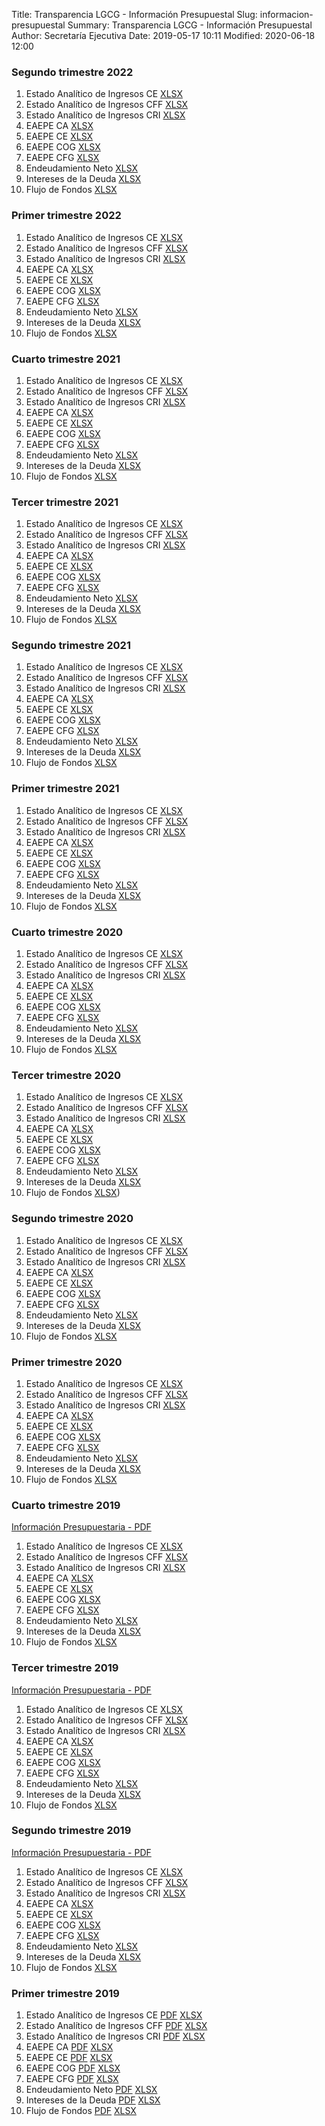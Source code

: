 Title: Transparencia LGCG - Información Presupuestal
Slug: informacion-presupuestal
Summary: Transparencia LGCG - Información Presupuestal
Author: Secretaría Ejecutiva
Date: 2019-05-17 10:11
Modified: 2020-06-18 12:00



### Segundo trimestre 2022

1. Estado Analítico de Ingresos CE [XLSX](2022-2-1.xlsx)
2. Estado Analítico de Ingresos CFF [XLSX](2022-2-2.xlsx)
3. Estado Analítico de Ingresos CRI [XLSX](2022-2-3.xlsx)
4. EAEPE CA [XLSX](2022-2-4.xlsx)
5. EAEPE CE [XLSX](2022-2-5.xlsx)
6. EAEPE COG [XLSX](2022-2-6.xlsx)
7. EAEPE CFG [XLSX](2022-2-7.xlsx)
8. Endeudamiento Neto [XLSX](2022-2-8.xlsx)
9. Intereses de la Deuda [XLSX](2022-2-9.xlsx)
10. Flujo de Fondos [XLSX](2022-2-10.xlsx)

### Primer trimestre 2022

1. Estado Analítico de Ingresos CE [XLSX](2022-1-1.xlsx)
2. Estado Analítico de Ingresos CFF [XLSX](2022-1-2.xlsx)
3. Estado Analítico de Ingresos CRI [XLSX](2022-1-3.xlsx)
4. EAEPE CA [XLSX](2022-1-4.xlsx)
5. EAEPE CE [XLSX](2022-1-5.xlsx)
6. EAEPE COG [XLSX](2022-1-6.xlsx)
7. EAEPE CFG [XLSX](2022-1-7.xlsx)
8. Endeudamiento Neto [XLSX](2022-1-8.xlsx)
9. Intereses de la Deuda [XLSX](2022-1-9.xlsx)
10. Flujo de Fondos [XLSX](2022-1-10.xlsx)

### Cuarto trimestre 2021

1. Estado Analítico de Ingresos CE [XLSX](2021-4-1.xlsx)
2. Estado Analítico de Ingresos CFF [XLSX](2021-4-2.xlsx)
3. Estado Analítico de Ingresos CRI [XLSX](2021-4-3.xlsx)
4. EAEPE CA [XLSX](2021-4-4.xlsx)
5. EAEPE CE [XLSX](2021-4-5.xlsx)
6. EAEPE COG [XLSX](2021-4-6.xlsx)
7. EAEPE CFG [XLSX](2021-4-7.xlsx)
8. Endeudamiento Neto [XLSX](2021-4-8.xlsx)
9. Intereses de la Deuda [XLSX](2021-4-9.xlsx)
10. Flujo de Fondos [XLSX](2021-4-10.xlsx)

### Tercer trimestre 2021

1. Estado Analítico de Ingresos CE [XLSX](2021-3-1.xlsx)
2. Estado Analítico de Ingresos CFF [XLSX](2021-3-2.xlsx)
3. Estado Analítico de Ingresos CRI [XLSX](2021-3-3.xlsx)
4. EAEPE CA [XLSX](2021-3-4.xlsx)
5. EAEPE CE [XLSX](2021-3-5.xlsx)
6. EAEPE COG [XLSX](2021-3-6.xlsx)
7. EAEPE CFG [XLSX](2021-3-7.xlsx)
8. Endeudamiento Neto [XLSX](2021-3-8.xlsx)
9. Intereses de la Deuda [XLSX](2021-3-9.xlsx)
10. Flujo de Fondos [XLSX](2021-3-10.xlsx)


### Segundo trimestre 2021

1. Estado Analítico de Ingresos CE [XLSX](2021-2-1.xlsx)
2. Estado Analítico de Ingresos CFF [XLSX](2021-2-2.xlsx)
3. Estado Analítico de Ingresos CRI [XLSX](2021-2-3.xlsx)
4. EAEPE CA [XLSX](2021-2-4.xlsx)
5. EAEPE CE [XLSX](2021-2-5.xlsx)
6. EAEPE COG [XLSX](2021-2-6.xlsx)
7. EAEPE CFG [XLSX](2021-2-7.xlsx)
8. Endeudamiento Neto [XLSX](2021-2-8.xlsx)
9. Intereses de la Deuda [XLSX](2021-2-9.xlsx)
10. Flujo de Fondos [XLSX](2021-2-10.xlsx)

### Primer trimestre 2021

1. Estado Analítico de Ingresos CE [XLSX](2021-1-1.xlsx)
2. Estado Analítico de Ingresos CFF [XLSX](2021-1-2.xlsx)
3. Estado Analítico de Ingresos CRI [XLSX](2021-1-3.xlsx)
4. EAEPE CA [XLSX](2021-1-4.xlsx)
5. EAEPE CE [XLSX](2021-1-5.xlsx)
6. EAEPE COG [XLSX](2021-1-6.xlsx)
7. EAEPE CFG [XLSX](2021-1-7.xlsx)
8. Endeudamiento Neto [XLSX](2021-1-8.xlsx)
9. Intereses de la Deuda [XLSX](2021-1-9.xlsx)
10. Flujo de Fondos [XLSX](2021-1-10.xlsx)

### Cuarto trimestre 2020

1. Estado Analítico de Ingresos CE [XLSX](2020-4-1.xlsx)
2. Estado Analítico de Ingresos CFF [XLSX](2020-4-2.xlsx)
3. Estado Analítico de Ingresos CRI [XLSX](2020-4-3.xlsx)
4. EAEPE CA [XLSX](2020-4-4.xlsx)
5. EAEPE CE [XLSX](2020-4-5.xlsx)
6. EAEPE COG [XLSX](2020-4-6.xlsx)
7. EAEPE CFG [XLSX](2020-4-7.xlsx)
8. Endeudamiento Neto [XLSX](2020-4-8.xlsx)
9. Intereses de la Deuda [XLSX](2020-4-9.xlsx)
10. Flujo de Fondos [XLSX](2020-4-10.xlsx)


### Tercer trimestre 2020

1. Estado Analítico de Ingresos CE [XLSX](2020-3-1.xlsx)
2. Estado Analítico de Ingresos CFF [XLSX](2020-3-2.xlsx)
3. Estado Analítico de Ingresos CRI [XLSX](2020-3-3.xlsx)
4. EAEPE CA [XLSX](2020-3-4.xlsx)
5. EAEPE CE [XLSX](2020-3-5.xlsx)
6. EAEPE COG [XLSX](2020-3-6.xlsx)
7. EAEPE CFG [XLSX](2020-3-7.xlsx)
8. Endeudamiento Neto [XLSX](2020-3-8.xlsx)
9. Intereses de la Deuda [XLSX](2020-3-9.xlsx)
10. Flujo de Fondos [XLSX](2020-3-10.xlsx))

### Segundo trimestre 2020


1. Estado Analítico de Ingresos CE [XLSX](2020-2-1.xlsx)
2. Estado Analítico de Ingresos CFF [XLSX](2020-2-2.xlsx)
3. Estado Analítico de Ingresos CRI [XLSX](2020-2-3.xlsx)
4. EAEPE CA [XLSX](2020-2-4.xlsx)
5. EAEPE CE [XLSX](2020-2-5.xlsx)
6. EAEPE COG [XLSX](2020-2-6.xlsx)
7. EAEPE CFG [XLSX](2020-2-7.xlsx)
8. Endeudamiento Neto [XLSX](2020-2-8.xlsx)
9. Intereses de la Deuda [XLSX](2020-2-9.xlsx)
10. Flujo de Fondos [XLSX](2020-2-10.xlsx)

### Primer trimestre 2020

1. Estado Analítico de Ingresos CE [XLSX](2020-01_03-01-estado-analitico-de-ingresos-ce.xlsx)
2. Estado Analítico de Ingresos CFF [XLSX](2020-01_03-02-estado-analitico-de-ingresos-cff.xlsx)
3. Estado Analítico de Ingresos CRI [XLSX](2020-01_03-03-estado-analitico-de-ingresos-cri.xlsx)
4. EAEPE CA [XLSX](2020-01_03-04-eaepe-ca.xlsx)
5. EAEPE CE [XLSX](2020-01_03-05-eaepe-ce.xlsx)
6. EAEPE COG [XLSX](2020-01_03-06-eaepe-cog.xlsx)
7. EAEPE CFG [XLSX](2020-01_03-07-eaepe-cfg.xlsx)
8. Endeudamiento Neto [XLSX](2020-01_03-08-endeudamiento-neto.xlsx)
9. Intereses de la Deuda [XLSX](2020-01_03-09-intereses-de-la-deuda.xlsx)
10. Flujo de Fondos [XLSX](2020-01_03-10-flujo-de-fondos.xlsx)

### Cuarto trimestre 2019

[Información Presupuestaria - PDF](2019-10_12-00-informacion-presupuestaria.pdf)

1. Estado Analítico de Ingresos CE [XLSX](2019-10_12-01-estado-analitico-de-ingresos-ce.xlsx)
2. Estado Analítico de Ingresos CFF [XLSX](2019-10_12-02-estado-analitico-de-ingresos-cff.xlsx)
3. Estado Analítico de Ingresos CRI [XLSX](2019-10_12-03-estado-analitico-de-ingresos-cri.xlsx)
4. EAEPE CA [XLSX](2019-10_12-04-eaepe-ca.xlsx)
5. EAEPE CE [XLSX](2019-10_12-05-eaepe-ce.xlsx)
6. EAEPE COG [XLSX](2019-10_12-06-eaepe-cog.xlsx)
7. EAEPE CFG [XLSX](2019-10_12-07-eaepe-cfg.xlsx)
8. Endeudamiento Neto [XLSX](2019-10_12-08-endeudamiento-neto.xlsx)
9. Intereses de la Deuda [XLSX](2019-10_12-09-intereses-de-la-deuda.xlsx)
10. Flujo de Fondos [XLSX](2019-10_12-10-flujo-de-fondos.xlsx)

### Tercer trimestre 2019

[Información Presupuestaria - PDF](2019-10_09-00-informacion-presupuestaria.pdf)

1. Estado Analítico de Ingresos CE [XLSX](2019-10_09-01-estado-analitico-de-ingresos-ce.xlsx)
2. Estado Analítico de Ingresos CFF [XLSX](2019-10_09-02-estado-analitico-de-ingresos-cff.xlsx)
3. Estado Analítico de Ingresos CRI [XLSX](2019-10_09-03-estado-analitico-de-ingresos-cri.xlsx)
4. EAEPE CA [XLSX](2019-10_09-04-eaepe-ca.xlsx)
5. EAEPE CE [XLSX](2019-10_09-05-eaepe-ce.xlsx)
6. EAEPE COG [XLSX](2019-10_09-06-eaepe-cog.xlsx)
7. EAEPE CFG [XLSX](2019-10_09-07-eaepe-cfg.xlsx)
8. Endeudamiento Neto [XLSX](2019-10_09-08-endeudamiento-neto.xlsx)
9. Intereses de la Deuda [XLSX](2019-10_09-09-intereses-de-la-deuda.xlsx)
10. Flujo de Fondos [XLSX](2019-10_09-10-flujo-de-fondos.xlsx)


### Segundo trimestre 2019

[Información Presupuestaria - PDF](2019-04_06-00-informacion-presupuestaria.pdf)

1. Estado Analítico de Ingresos CE [XLSX](2019-04_06-01-estado-analitico-de-ingresos-ce.xlsx)
2. Estado Analítico de Ingresos CFF [XLSX](2019-04_06-02-estado-analitico-de-ingresos-cff.xlsx)
3. Estado Analítico de Ingresos CRI [XLSX](2019-04_06-03-estado-analitico-de-ingresos-cri.xlsx)
4. EAEPE CA [XLSX](2019-04_06-04-eaepe-ca.xlsx)
5. EAEPE CE [XLSX](2019-04_06-05-eaepe-ce.xlsx)
6. EAEPE COG [XLSX](2019-04_06-06-eaepe-cog.xlsx)
7. EAEPE CFG [XLSX](2019-04_06-07-eaepe-cfg.xlsx)
8. Endeudamiento Neto [XLSX](2019-04_06-08-endeudamiento-neto.xlsx)
9. Intereses de la Deuda [XLSX](2019-04_06-09-intereses-de-la-deuda.xlsx)
10. Flujo de Fondos [XLSX](2019-04_06-10-flujo-de-fondos.xlsx)


### Primer trimestre 2019

1. Estado Analítico de Ingresos CE [PDF](2019-01_03-01-estado-analitico-de-ingresos-ce.pdf) [XLSX](2019-01_03-01-estado-analitico-de-ingresos-ce.xlsx)
2. Estado Analítico de Ingresos CFF [PDF](2019-01_03-02-estado-analitico-de-ingresos-cff.pdf) [XLSX](2019-01_03-02-estado-analitico-de-ingresos-cff.xlsx)
3. Estado Analítico de Ingresos CRI [PDF](2019-01_03-03-estado-analitico-de-ingresos-cri.pdf) [XLSX](2019-01_03-03-estado-analitico-de-ingresos-cri.xlsx)
4. EAEPE CA [PDF](2019-01_03-04-eaepe-ca.pdf) [XLSX](2019-01_03-04-eaepe-ca.xlsx)
5. EAEPE CE [PDF](2019-01_03-05-eaepe-ce.pdf) [XLSX](2019-01_03-05-eaepe-ce.xlsx)
6. EAEPE COG [PDF](2019-01_03-06-eaepe-cog.pdf) [XLSX](2019-01_03-06-eaepe-cog.xlsx)
7. EAEPE CFG [PDF](2019-01_03-07-eaepe-cfg.pdf) [XLSX](2019-01_03-07-eaepe-cfg.xlsx)
8. Endeudamiento Neto [PDF](2019-01_03-08-endeudamiento-neto.pdf) [XLSX](2019-01_03-08-endeudamiento-neto.xlsx)
9. Intereses de la Deuda [PDF](2019-01_03-09-intereses-de-la-deuda.pdf) [XLSX](2019-01_03-09-intereses-de-la-deuda.xlsx)
10. Flujo de Fondos [PDF](2019-01_03-10-flujo-de-fondos.pdf) [XLSX](2019-01_03-10-flujo-de-fondos.xlsx)
